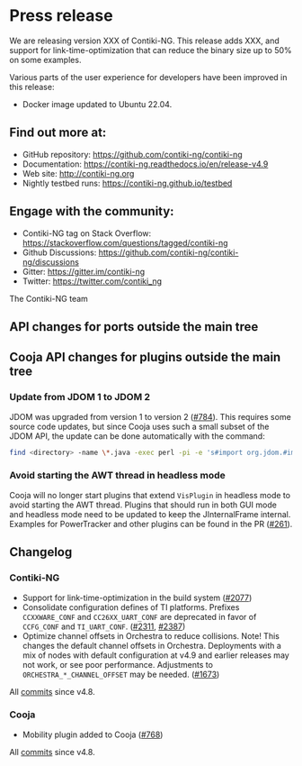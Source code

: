 # Press release

We are releasing version XXX of Contiki-NG. This release adds XXX, and support
for link-time-optimization that can reduce the binary size up to 50% on some
examples.

Various parts of the user experience for developers have been improved in this release:
* Docker image updated to Ubuntu 22.04.

## Find out more at:

* GitHub repository: https://github.com/contiki-ng/contiki-ng
* Documentation: https://contiki-ng.readthedocs.io/en/release-v4.9
* Web site: http://contiki-ng.org
* Nightly testbed runs: https://contiki-ng.github.io/testbed

## Engage with the community:

* Contiki-NG tag on Stack Overflow: https://stackoverflow.com/questions/tagged/contiki-ng
* Github Discussions: https://github.com/contiki-ng/contiki-ng/discussions
* Gitter: https://gitter.im/contiki-ng
* Twitter: https://twitter.com/contiki_ng

The Contiki-NG team

## API changes for ports outside the main tree

## Cooja API changes for plugins outside the main tree

### Update from JDOM 1 to JDOM 2

JDOM was upgraded from version 1 to version 2 ([#784](https://github.com/contiki-ng/cooja/pull/784)).
This requires some source code updates, but since Cooja uses such a small subset
of the JDOM API, the update can be done automatically with the command:

```bash
find <directory> -name \*.java -exec perl -pi -e 's#import org.jdom.#import org.jdom2.#g' {} \;
```

### Avoid starting the AWT thread in headless mode

Cooja will no longer start plugins that extend `VisPlugin` in headless mode
to avoid starting the AWT thread. Plugins that should run in both GUI mode
and headless mode need to be updated to keep the JInternalFrame internal.
Examples for PowerTracker and other plugins can be found in the PR
([#261](https://github.com/contiki-ng/cooja/pull/261)).

## Changelog

### Contiki-NG

* Support for link-time-optimization in the build system ([#2077](https://github.com/contiki-ng/contiki-ng/pull/2077))
* Consolidate configuration defines of TI platforms. Prefixes `CCXXWARE_CONF` and `CC26XX_UART_CONF` are deprecated in favor of `CCFG_CONF` and `TI_UART_CONF`. ([#2311](https://github.com/contiki-ng/contiki-ng/pull/2311), [#2387](https://github.com/contiki-ng/contiki-ng/pull/2387))
* Optimize channel offsets in Orchestra to reduce collisions. Note! This changes the default channel offsets in Orchestra. Deployments with a mix of nodes with default configuration at v4.9 and earlier releases may not work, or see poor performance. Adjustments to `ORCHESTRA_*_CHANNEL_OFFSET` may be needed. ([#1673](https://github.com/contiki-ng/contiki-ng/pull/1673))

All [commits](https://github.com/contiki-ng/contiki-ng/compare/release/v4.8...develop) since v4.8.

### Cooja

* Mobility plugin added to Cooja ([#768](https://github.com/contiki-ng/cooja/pull/768))

All [commits](https://github.com/contiki-ng/cooja/compare/630e719d01d3...master) since v4.8.
